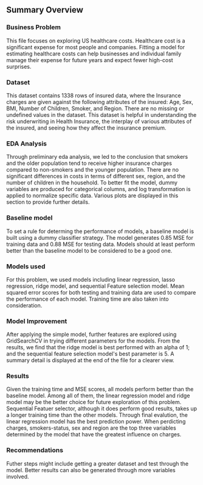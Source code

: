 ## Summary Overview 
### Business Problem  
This file focuses on exploring US healthcare costs. Healthcare cost is a significant expense for most people and companies. Fitting a model for estimating healthcare costs can help businesses and individual family manage their expense for future years and expect fewer high-cost surprises.
### Dataset
This dataset contains 1338 rows of insured data, where the Insurance charges are given against the following attributes of the insured: Age, Sex, BMI, Number of Children, Smoker, and Region. There are no missing or undefined values in the dataset. This dataset is helpful in understanding the risk underwriting in Health Insurance, the interplay of various attributes of the insured, and seeing how they affect the insurance premium.
### EDA Analysis 
Through preliminary eda analysis, we led to the conclusion that smokers and the older population tend to receive higher insurance charges compared to non-smokers and the younger population. There are no significant differences in costs in terms of different sex, region, and the number of children in the household. To better fit the model, dummy variables are produced for categorical columns, and log transformation is applied to normalize specific data. Various plots are displayed in this section to provide further details.
### Baseline model 
To set a rule for determing the performance of models, a baseline model is built using a dummy classifier strategy. The model generates 0.85 MSE for training data and 0.88 MSE for testing data. Models should at least perform better than the baseline model to be considered to be a good one.
### Models used 
For this problem, we used models including linear regression, lasso regression, ridge model, and sequential Feature selection model. Mean squared error scores for both testing and training data are used to compare the performance of each model. Training time are also taken into consideration.
### Model Improvement 
After applying the simple model, further features are explored using GridSearchCV in trying different parameters for the models. From the results, we find that the ridge model is best performed with an alpha of 1; and the sequential feature selection model's best parameter is 5. A summary detail is displayed at the end of the file for a clearer view.
### Results 
Given the training time and MSE scores, all models perform better than the baseline model. Among all of them, the linear regression model and ridge model may be the better choice for future exploration of this problem. Sequential Featuer selector, although it does perform good results, takes up a longer training time than the other models. Through final evalution, the linear regression model has the best prediction power. When perdicting charges, smokers-status, sex and region are the top three variables determined by the model that have the greatest influence on charges. 
### Recommendations
Futher steps might include getting a greater dataset and test through the model. Better results can also be generated through more variables involved.
